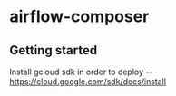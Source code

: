 # airflow-composer

## Getting started

Install gcloud sdk in order to deploy -- https://cloud.google.com/sdk/docs/install